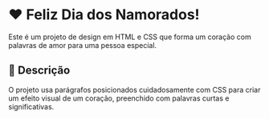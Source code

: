 # ❤️ Feliz Dia dos Namorados!

Este é um projeto de design em HTML e CSS que forma um coração com palavras de amor para uma pessoa especial.

## 🌟 Descrição

O projeto usa parágrafos posicionados cuidadosamente com CSS para criar um efeito visual de um coração, preenchido com palavras curtas e significativas.
